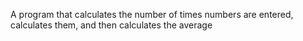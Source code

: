 A program that calculates the number of times numbers are entered, calculates them, and then calculates the average 
